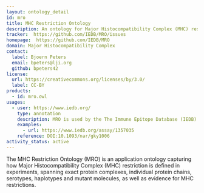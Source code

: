 ```yaml
---
layout: ontology_detail
id: mro
title: MHC Restriction Ontology
description: An ontology for Major Histocompatibility Complex (MHC) restriction in experiments
tracker:  https://github.com/IEDB/MRO/issues
homepage:  https://github.com/IEDB/MRO
domain: Major Histocompatibility Complex
contact:
  label: Bjoern Peters
  email: bpeters@lji.org
  github: bpeters42
license:
  url: https://creativecommons.org/licenses/by/3.0/
  label: CC-BY
products:
  - id: mro.owl
usages:
  - user: https://www.iedb.org/
    type: annotation
    description: MRO is used by the The Immune Epitope Database (IEDB) annotations
    examples:
      - url: https://www.iedb.org/assay/1357035
    reference: DOI:10.1093/nar/gky1006
activity_status: active
---
```


The MHC Restriction Ontology (MRO) is an application ontology capturing how Major Histocompatibility Complex (MHC) restriction is defined in experiments, spanning exact protein complexes, individual protein chains, serotypes, haplotypes and mutant molecules, as well as evidence for MHC restrictions.
